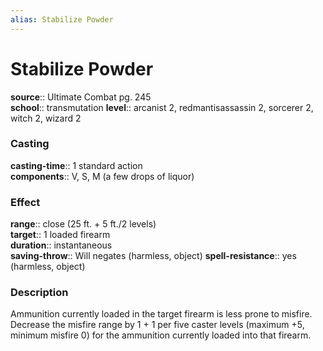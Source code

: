 ```yaml
---
alias: Stabilize Powder
---
```


# Stabilize Powder 

**source**:: Ultimate Combat pg. 245  
**school**:: transmutation
**level**:: arcanist 2, redmantisassassin 2, sorcerer 2, witch 2, wizard 2

### Casting 

**casting-time**:: 1 standard action  
**components**:: V, S, M (a few drops of liquor)

### Effect 

**range**:: close (25 ft. + 5 ft./2 levels)  
**target**:: 1 loaded firearm  
**duration**:: instantaneous  
**saving-throw**:: Will negates (harmless, object)
**spell-resistance**:: yes (harmless, object)

### Description 

Ammunition currently loaded in the target firearm is less prone to misfire. Decrease the misfire range by 1 + 1 per five caster levels (maximum +5, minimum misfire 0) for the ammunition currently loaded into that firearm.
